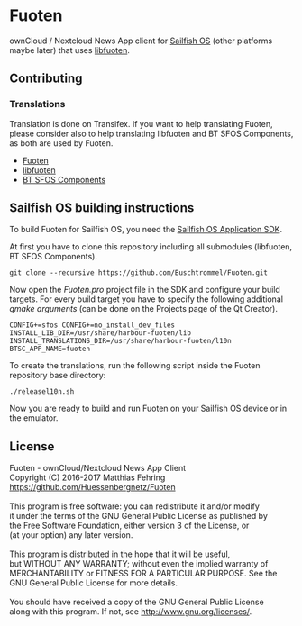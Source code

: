 # Fuoten
ownCloud / Nextcloud News App client for [Sailfish OS](https://sailfishos.org/) (other platforms maybe later)
that uses [libfuoten](https://github.com/Huessenbergnetz/libfuoten).

## Contributing
### Translations
Translation is done on Transifex. If you want to help translating Fuoten, please consider also to help translating libfuoten and
BT SFOS Components, as both are used by Fuoten.
* [Fuoten](https://www.transifex.com/buschtrommel/fuoten)
* [libfuoten](https://www.transifex.com/buschtrommel/libfuoten)
* [BT SFOS Components](https://www.transifex.com/buschtrommel/bt-sfos-components)

## Sailfish OS building instructions
To build Fuoten for Sailfish OS, you need the [Sailfish OS Application SDK](https://sailfishos.org/wiki/Application_SDK).

At first you have to clone this repository including all submodules (libfuoten, BT SFOS Components).

    git clone --recursive https://github.com/Buschtrommel/Fuoten.git
    
Now open the *Fuoten.pro* project file in the SDK and configure your build targets. For every build target
you have to specify the following additional *qmake arguments* (can be done on the Projects page of the Qt Creator).

    CONFIG+=sfos CONFIG+=no_install_dev_files INSTALL_LIB_DIR=/usr/share/harbour-fuoten/lib INSTALL_TRANSLATIONS_DIR=/usr/share/harbour-fuoten/l10n BTSC_APP_NAME=fuoten
    
To create the translations, run the following script inside the Fuoten repository base directory:

    ./releasel10n.sh
    
Now you are ready to build and run Fuoten on your Sailfish OS device or in the emulator.

## License
Fuoten - ownCloud/Nextcloud News App Client<br>
Copyright (C) 2016-2017 Matthias Fehring<br>
https://github.com/Huessenbergnetz/Fuoten<br>
<br>
This program is free software: you can redistribute it and/or modify<br>
it under the terms of the GNU General Public License as published by<br>
the Free Software Foundation, either version 3 of the License, or<br>
(at your option) any later version.<br>
<br>
This program is distributed in the hope that it will be useful,<br>
but WITHOUT ANY WARRANTY; without even the implied warranty of<br>
MERCHANTABILITY or FITNESS FOR A PARTICULAR PURPOSE.  See the<br>
GNU General Public License for more details.<br>
<br>
You should have received a copy of the GNU General Public License<br>
along with this program.  If not, see <http://www.gnu.org/licenses/>.

